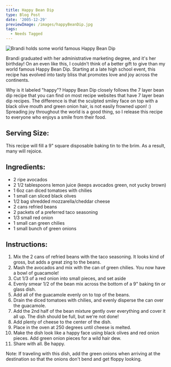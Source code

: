 ```yaml
---
title: Happy Bean Dip
type: Blog Post
date: '2005-12-29'
previewImage: /images/happyBeanDip.jpg
tags:
  - Needs Tagged
---
```

![Brandi holds some world famous Happy Bean Dip](/images/20051229-brandiHappy.jpg)

Brandi graduated with her administrative marketing degree, and it's her birthday! On an even like this, I couldn't think of a better gift to give than my world famous Happy Bean Dip. Starting at a late high school event, this recipe has evolved into tasty bliss that promotes love and joy across the continents.

Why is it labeled "happy"? Happy Bean Dip closely follows the 7 layer bean dip recipe that you can find on most recipe websites that have 7 layer bean dip recipes. The difference is that the sculpted smiley face on top with a black olive mouth and green onion hair, is not easily frowned upon! :) Spreading joy throughout the world is a good thing, so I release this recipe to everyone who enjoys a smile from their food.

## Serving Size:
This recipe will fill a 9" square disposable baking tin to the brim. As a result, many will rejoice.
## Ingredients:
- 2 ripe avocados
- 2 1/2 tablespoons lemon juice (keeps avocados green, not yucky brown)
- 1 6oz can diced tomatoes with chilies
- 1 small can sliced black olives
- 1/2 bag shredded mozzarella/cheddar cheese
- 2 cans refried beans
- 2 packets of a preferred taco seasoning
- 1/3 small red onion
- 1 small can green chilies
- 1 small bunch of green onions

## Instructions:
1. Mix the 2 cans of refried beans with the taco seasoning. It looks kind of gross, but adds a great zing to the beans.
2. Mash the avocados and mix with the can of green chilies. You now have a bowl of guacamole!
3. Cut 1/3 of a red onion into small pieces, and set aside
4. Evenly smear 1/2 of the bean mix across the bottom of a 9" baking tin or glass dish.
5. Add all of the guacamole evenly on to top of the beans.
6. Drain the diced tomatoes with chilies, and evenly disperse the can over the guacamole.
7. Add the 2nd half of the bean mixture gently over everything and cover it all up. The dish should be full, but we're not done!
8. Add plenty of cheese to the center of the dish.
9. Place in the oven at 250 degrees until cheese is melted.
10. Make the dish look like a happy face using black olives and red onion pieces. Add green onion pieces for a wild hair dew.
11. Share with all. Be happy.

Note: If traveling with this dish, add the green onions when arriving at the destination so that the onions don't bend and get floppy looking.
